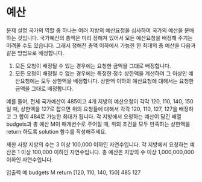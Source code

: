 # 예산

문제 설명
국가의 역할 중 하나는 여러 지방의 예산요청을 심사하여 국가의 예산을 분배하는 것입니다.
국가예산의 총액은 미리 정해져 있어서 모든 예산요청을 배정해 주기는 어려울 수도 있습니다.
그래서 정해진 총액 이하에서 가능한 한 최대의 총 예산을 다음과 같은 방법으로 배정합니다.

 1. 모든 요청이 배정될 수 있는 경우에는 요청한 금액을 그대로 배정합니다.
 2. 모든 요청이 배정될 수 없는 경우에는 특정한 정수 상한액을 계산하여 그 이상인 예산요청에는 모두 상한액을 배정합니다. 
   상한액 이하의 예산요청에 대해서는 요청한 금액을 그대로 배정합니다.

예를 들어, 전체 국가예산이 485이고 4개 지방의 예산요청이 각각 120, 110, 140, 150일 때,
상한액을 127로 잡으면 위의 요청들에 대해서 각각 120, 110, 127, 127을 배정하고 그 합이 484로 가능한 최대가 됩니다.
각 지방에서 요청하는 예산이 담긴 배열 budgets과 총 예산 M이 매개변수로 주어질 때,
위의 조건을 모두 만족하는 상한액을 return 하도록 solution 함수를 작성해주세요.

제한 사항
지방의 수는 3 이상 100,000 이하인 자연수입니다.
각 지방에서 요청하는 예산은 1 이상 100,000 이하인 자연수입니다.
총 예산은 지방의 수 이상 1,000,000,000 이하인 자연수입니다.

입출력 예
budgets                 M       return
[120, 110, 140, 150]    485     127
